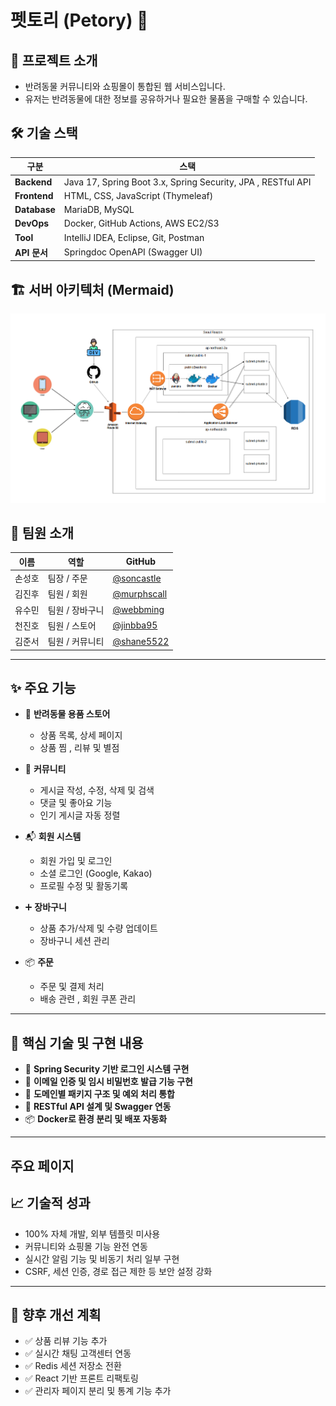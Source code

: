 # 펫토리 (Petory) 🐾



## 📌 프로젝트 소개

- 반려동물 커뮤니티와 쇼핑몰이 통합된 웹 서비스입니다.  
- 유저는 반려동물에 대한 정보를 공유하거나 필요한 물품을 구매할 수 있습니다.

## 🛠️ 기술 스택

| 구분        | 스택                                                         |
|-------------|--------------------------------------------------------------|
| **Backend** | Java 17, Spring Boot 3.x, Spring Security, JPA , RESTful API |
| **Frontend**| HTML, CSS, JavaScript (Thymeleaf)                            |
| **Database**| MariaDB, MySQL                                               |
| **DevOps**  | Docker, GitHub Actions, AWS EC2/S3                           |
| **Tool**    | IntelliJ IDEA, Eclipse, Git, Postman                         |
| **API 문서**| Springdoc OpenAPI (Swagger UI)                               |


## 🏗️ 서버 아키텍처 (Mermaid)
![서버 구조도](https://github.com/soncastle/shoppingmall/blob/master/src/main/resources/static/images/ui/서버구조도.PNG?raw=true)

## 👥 팀원 소개

| 이름     | 역할        | GitHub                                   |
|----------|-------------|-------------------------------------------|
| 손성호 | 팀장 / 주문  | [@soncastle](https://github.com/soncastle) |
| 김진후 | 팀원 / 회원  | [@murphscall](https://github.com/murphscall) |
| 유수민 | 팀원 / 장바구니 |[@webbming](https://github.com/webbming)|
| 천진호 | 팀원 / 스토어 | [@jinbba95](https://github.com/jinbba95)|
| 김준서 | 팀원 / 커뮤니티 | [@shane5522](https://github.com/shane5522)|

---

## ✨ 주요 기능

- 🛒 **반려동물 용품 스토어**
  - 상품 목록, 상세 페이지
  - 상품 찜 , 리뷰 및 별점

- 🐾 **커뮤니티**  
  - 게시글 작성, 수정, 삭제 및 검색
  - 댓글 및 좋아요 기능
  - 인기 게시글 자동 정렬

- 📬 **회원 시스템**
  - 회원 가입 및 로그인
  - 소셜 로그인 (Google, Kakao)
  - 프로필 수정 및 활동기록

- ➕  **장바구니**
  - 상품 추가/삭제 및 수량 업데이트
  - 장바구니 세션 관리
  
- 📦  **주문**
  - 주문 및 결제 처리
  - 배송 관련 , 회원 쿠폰 관리


---

## 🔧 핵심 기술 및 구현 내용

- 🔐 **Spring Security 기반 로그인 시스템 구현**
- 📨 **이메일 인증 및 임시 비밀번호 발급 기능 구현**
- 📁 **도메인별 패키지 구조 및 예외 처리 통합**
- 🔄 **RESTful API 설계 및 Swagger 연동**
- 📦 **Docker로 환경 분리 및 배포 자동화**

---

## 주요 페이지

## 📈 기술적 성과

- 100% 자체 개발, 외부 템플릿 미사용
- 커뮤니티와 쇼핑몰 기능 완전 연동
- 실시간 알림 기능 및 비동기 처리 일부 구현
- CSRF, 세션 인증, 경로 접근 제한 등 보안 설정 강화

---

## 🔮 향후 개선 계획

- ✅ 상품 리뷰 기능 추가
- ✅ 실시간 채팅 고객센터 연동
- ✅ Redis 세션 저장소 전환
- ✅ React 기반 프론트 리팩토링
- ✅ 관리자 페이지 분리 및 통계 기능 추가

